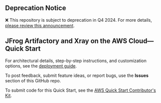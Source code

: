 ## Deprecation Notice

:x: This repository is subject to deprecation in Q4 2024. For more details, [please review this announcement](https://github.com/aws-ia/.announcements/issues/1). 


## JFrog Artifactory and Xray on the AWS Cloud—Quick Start

For architectural details, step-by-step instructions, and customization options, see the [deployment guide](https://aws-quickstart.github.io/quickstart-jfrog-artifactory/).

To post feedback, submit feature ideas, or report bugs, use the **Issues** section of this GitHub repo.

To submit code for this Quick Start, see the [AWS Quick Start Contributor's Kit](https://aws-quickstart.github.io/).
